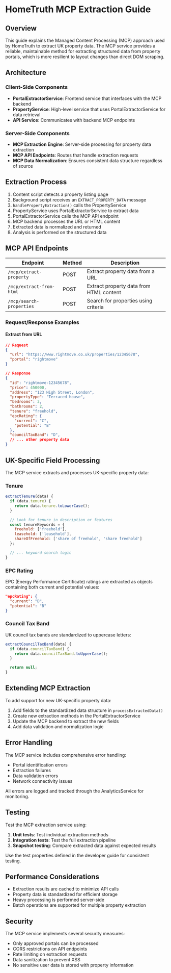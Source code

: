 # HomeTruth MCP Extraction Guide

## Overview

This guide explains the Managed Content Processing (MCP) approach used by HomeTruth to extract UK property data. The MCP service provides a reliable, maintainable method for extracting structured data from property portals, which is more resilient to layout changes than direct DOM scraping.

## Architecture

### Client-Side Components

- **PortalExtractorService**: Frontend service that interfaces with the MCP backend
- **PropertyService**: High-level service that uses PortalExtractorService for data retrieval
- **API Service**: Communicates with backend MCP endpoints

### Server-Side Components

- **MCP Extraction Engine**: Server-side processing for property data extraction
- **MCP API Endpoints**: Routes that handle extraction requests
- **MCP Data Normalization**: Ensures consistent data structure regardless of source

## Extraction Process

1. Content script detects a property listing page
2. Background script receives an `EXTRACT_PROPERTY_DATA` message
3. `handlePropertyExtraction()` calls the PropertyService
4. PropertyService uses PortalExtractorService to extract data
5. PortalExtractorService calls the MCP API endpoint
6. MCP backend processes the URL or HTML content
7. Extracted data is normalized and returned
8. Analysis is performed on the structured data

## MCP API Endpoints

| Endpoint                 | Method | Description                             |
| ------------------------ | ------ | --------------------------------------- |
| `/mcp/extract-property`  | POST   | Extract property data from a URL        |
| `/mcp/extract-from-html` | POST   | Extract property data from HTML content |
| `/mcp/search-properties` | POST   | Search for properties using criteria    |

### Request/Response Examples

#### Extract from URL

```json
// Request
{
  "url": "https://www.rightmove.co.uk/properties/12345678",
  "portal": "rightmove"
}

// Response
{
  "id": "rightmove-12345678",
  "price": 450000,
  "address": "123 High Street, London",
  "propertyType": "Terraced house",
  "bedrooms": 3,
  "bathrooms": 2,
  "tenure": "freehold",
  "epcRating": {
    "current": "C",
    "potential": "B"
  },
  "councilTaxBand": "D",
  // ... other property data
}
```

## UK-Specific Field Processing

The MCP service extracts and processes UK-specific property data:

### Tenure

```javascript
extractTenure(data) {
  if (data.tenure) {
    return data.tenure.toLowerCase();
  }

  // Look for tenure in description or features
  const tenureKeywords = {
    freehold: ['freehold'],
    leasehold: ['leasehold'],
    shareOfFreehold: ['share of freehold', 'share freehold']
  };

  // ... keyword search logic
}
```

### EPC Rating

EPC (Energy Performance Certificate) ratings are extracted as objects containing both current and potential values:

```json
"epcRating": {
  "current": "D",
  "potential": "B"
}
```

### Council Tax Band

UK council tax bands are standardized to uppercase letters:

```javascript
extractCouncilTaxBand(data) {
  if (data.councilTaxBand) {
    return data.councilTaxBand.toUpperCase();
  }

  return null;
}
```

## Extending MCP Extraction

To add support for new UK-specific property data:

1. Add fields to the standardized data structure in `processExtractedData()`
2. Create new extraction methods in the PortalExtractorService
3. Update the MCP backend to extract the new fields
4. Add data validation and normalization logic

## Error Handling

The MCP service includes comprehensive error handling:

- Portal identification errors
- Extraction failures
- Data validation errors
- Network connectivity issues

All errors are logged and tracked through the AnalyticsService for monitoring.

## Testing

Test the MCP extraction service using:

1. **Unit tests**: Test individual extraction methods
2. **Integration tests**: Test the full extraction pipeline
3. **Snapshot testing**: Compare extracted data against expected results

Use the test properties defined in the developer guide for consistent testing.

## Performance Considerations

- Extraction results are cached to minimize API calls
- Property data is standardized for efficient storage
- Heavy processing is performed server-side
- Batch operations are supported for multiple property extraction

## Security

The MCP service implements several security measures:

- Only approved portals can be processed
- CORS restrictions on API endpoints
- Rate limiting on extraction requests
- Data sanitization to prevent XSS
- No sensitive user data is stored with property information
